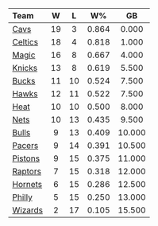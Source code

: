 | Team                            |  W  |  L  |  W%   |   GB   |
|:--------------------------------|:---:|:---:|:-----:|:------:|
| [Cavs](/r/clevelandcavs)        | 19  |  3  | 0.864 | 0.000  |
| [Celtics](/r/bostonceltics)     | 18  |  4  | 0.818 | 1.000  |
| [Magic](/r/OrlandoMagic)        | 16  |  8  | 0.667 | 4.000  |
| [Knicks](/r/NYKnicks)           | 13  |  8  | 0.619 | 5.500  |
| [Bucks](/r/MkeBucks)            | 11  | 10  | 0.524 | 7.500  |
| [Hawks](/r/AtlantaHawks)        | 12  | 11  | 0.522 | 7.500  |
| [Heat](/r/heat)                 | 10  | 10  | 0.500 | 8.000  |
| [Nets](/r/GoNets)               | 10  | 13  | 0.435 | 9.500  |
| [Bulls](/r/chicagobulls)        |  9  | 13  | 0.409 | 10.000 |
| [Pacers](/r/pacers)             |  9  | 14  | 0.391 | 10.500 |
| [Pistons](/r/DetroitPistons)    |  9  | 15  | 0.375 | 11.000 |
| [Raptors](/r/torontoraptors)    |  7  | 15  | 0.318 | 12.000 |
| [Hornets](/r/CharlotteHornets)  |  6  | 15  | 0.286 | 12.500 |
| [Philly](/r/sixers)             |  5  | 15  | 0.250 | 13.000 |
| [Wizards](/r/washingtonwizards) |  2  | 17  | 0.105 | 15.500 |